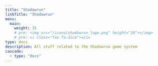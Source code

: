 ```yaml
---
title: "Shadowrun"
linkTitle: "Shadowrun"
menu:
  main:
    weight: 15
    # pre: <img src="/icons/shadowrun_logo.png" height="20"></img>
    # pre: <i class="fas fa-dice"></i>
type: docs
description: All stuff related to the Shadowrun game system
cascade:
  - type: "docs"
---
```


